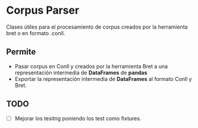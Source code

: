 # Corpus Parser

Clases útiles para el procesamiento de corpus creados por la herramienta bret o en formato .conll.

## Permite

- Pasar corpus en Conll y creados por la herramienta Bret a una representación intermedia de **DataFrames** de **pandas**
- Exportar la representación intermedia de **DataFrames** al formato Conll y Bret.

## TODO

- [ ] Mejorar los tesitng poniendo los test como fixtures.

